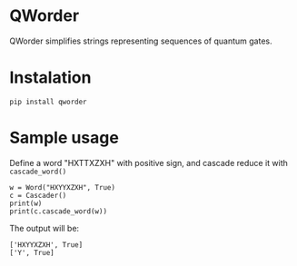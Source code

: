 # QWorder
QWorder simplifies strings representing sequences of quantum gates.

# Instalation

`pip install qworder`

# Sample usage
Define a word "HXTTXZXH" with positive sign, and cascade reduce it with `cascade_word()`

```   
w = Word("HXYYXZXH", True)
c = Cascader()
print(w)
print(c.cascade_word(w))
```

The output will be:

```
['HXYYXZXH', True]
['Y', True]
```

